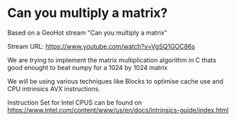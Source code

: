 # Can you multiply a matrix?

Based on a GeoHot stream "Can you multiply a matrix" 

Stream URL: https://www.youtube.com/watch?v=VgSQ1GOC86s

We are trying to implement the matrix multiplication algorithm in C thats good enought to beat numpy for a 1024 by 1024 matrix

We will be using various techniques like Blocks to optimise cache use and CPU intrinsics AVX instructions.

Instruction Set for Intel CPUS can be found on https://www.intel.com/content/www/us/en/docs/intrinsics-guide/index.html